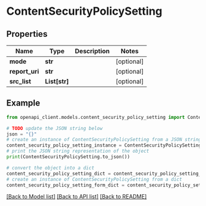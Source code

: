 # ContentSecurityPolicySetting


## Properties

Name | Type | Description | Notes
------------ | ------------- | ------------- | -------------
**mode** | **str** |  | [optional] 
**report_uri** | **str** |  | [optional] 
**src_list** | **List[str]** |  | [optional] 

## Example

```python
from openapi_client.models.content_security_policy_setting import ContentSecurityPolicySetting

# TODO update the JSON string below
json = "{}"
# create an instance of ContentSecurityPolicySetting from a JSON string
content_security_policy_setting_instance = ContentSecurityPolicySetting.from_json(json)
# print the JSON string representation of the object
print(ContentSecurityPolicySetting.to_json())

# convert the object into a dict
content_security_policy_setting_dict = content_security_policy_setting_instance.to_dict()
# create an instance of ContentSecurityPolicySetting from a dict
content_security_policy_setting_form_dict = content_security_policy_setting.from_dict(content_security_policy_setting_dict)
```
[[Back to Model list]](../README.md#documentation-for-models) [[Back to API list]](../README.md#documentation-for-api-endpoints) [[Back to README]](../README.md)


